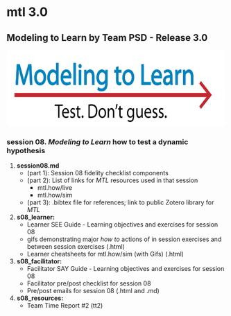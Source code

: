 # mtl 3.0

## Modeling to Learn by Team PSD - Release 3.0

<img src = "https://github.com/lzim/teampsd/blob/master/resources/logos/mtl_testdontguess_sm.png"
     height = "175" width = "650">

### session 08. *Modeling to Learn* how to test a **dynamic hypothesis**

1. **session08.md**
    - (part 1): Session 08 fidelity checklist components
    - (part 2): List of links for *MTL* resources used in that session
      - mtl.how/live
      - mtl.how/sim
    - (part 3): .bibtex file for references; link to public Zotero library for *MTL*
2. **s08_learner:**
    - Learner SEE Guide - Learning objectives and exercises for session 08
    - gifs demonstrating major *how to* actions of in session exercises and between session exercises (.html)
    - Learner cheatsheets for mtl.how/sim (with Gifs) (.html)
3. **s08_facilitator:**
    - Facilitator SAY Guide - Learning objectives and exercises for session 08
    - Facilitator pre/post checklist for session 08
    - Pre/post emails for session 08 (.html and .md)
4. **s08_resources:**
    - Team Time Report #2 (tt2)
